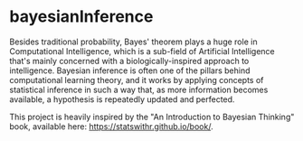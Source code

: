 # bayesianInference

Besides traditional probability, Bayes' theorem plays a huge role in Computational Intelligence, which is a sub-field of Artificial Intelligence that's mainly concerned with a biologically-inspired approach to intelligence. Bayesian inference is often one of the pillars behind computational learning theory, and it works by applying concepts of statistical inference in such a way that, as more information becomes available, a hypothesis is repeatedly updated and perfected.

This project is heavily inspired by the "An Introduction to Bayesian Thinking" book, available here: https://statswithr.github.io/book/.
